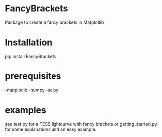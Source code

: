 # FancyBrackets
Package to create a fancy brackets in Matplotlib

# Installation
pip install FancyBrackets

# prerequisites
-matplotlib
-numpy
-scipy

# examples
see test.py for a TESS lightcurve with fancy brackets or getting_started.py for some explanations and an easy example.
